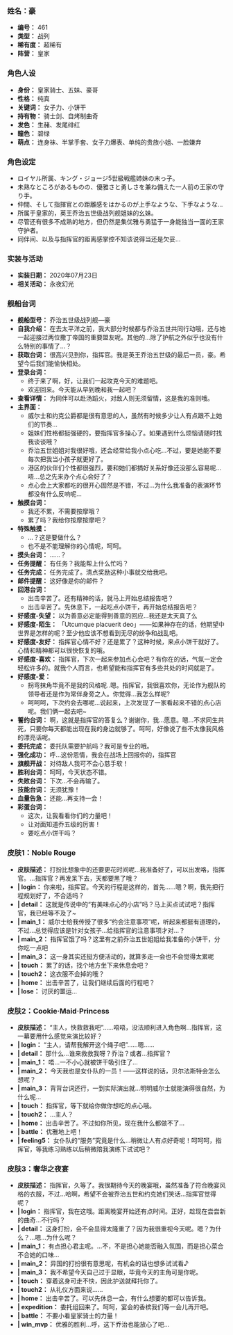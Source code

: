 ### 姓名：豪
* **编号：** 461
* **类型：** 战列
* **稀有度：** 超稀有
* **阵营：** 皇家


### 角色人设
* **身份：** 皇家骑士、五妹、豪哥
* **性格：** 纯真
* **关键词：** 女子力、小饼干
* **持有物：** 骑士剑、自烤制曲奇
* **发色：** 生赭、发尾绯红
* **瞳色：** 碧绿
* **萌点：** 连身袜、半掌手套、女子力爆表、单纯的贵族小姐、一脸嫌弃


### 角色设定
* ロイヤル所属、キング・ジョージ5世級戦艦姉妹の末っ子。
* 未熟なところがあるものの、優雅さと勇しさを兼ね備えた一人前の王家の守り手。
* 仲間、そして指揮官との距離感をはかるのが上手なような、下手なような…
* 所属于皇家的，英王乔治五世级战列舰姐妹的幺妹。
* 尽管还有很多不成熟的地方，但仍然是集优雅与勇猛于一身能独当一面的王家守护者。
* 同伴间、以及与指挥官的距离感掌控不知该说得当还是欠妥…


### 实装与活动
* **实装日期：** 2020年07月23日
* **相关活动：** 永夜幻光


### 舰船台词
* **舰船型号：** 乔治五世级战列舰—豪
* **自我介绍：** 在去太平洋之前，我大部分时候都与乔治五世共同行动哦，还与她一起迎接过两位撒丁帝国的重要盟友呢。其他的…除了护航之外似乎也没有什么特别的事情了…？
* **获取台词：** 很高兴见到你，指挥官。我是英王乔治五世级的最后一员，豪。希望今后我们能愉快相处。
* **登录台词：**
  * 终于来了啊，好，让我们一起攻克今天的难题吧。
  * 欢迎回来。今天能从早到晚和我一起吧？
* **查看详情：** 为同伴可以赴汤蹈火，对敌人则无须留情，这是我的准则哦。
* **主界面：**
  * 威尔士和约克公爵都是很有意思的人，虽然有时候多少让人有点跟不上她们的节奏…
  * 姐妹们性格都挺强硬的，要指挥官多操心了。如果遇到什么烦恼请随时找我谈谈哦？
  * 乔治五世姐姐对我很好哦，还会经常给我小点心吃…不过，要是她能不要每次把我当小孩子就更好了。
  * 港区的伙伴们个性都很强烈，要和她们都搞好关系好像还没那么容易呢…唔…总之先来办个点心会好了？
  * 点心会上大家都吃的很开心固然是不错，不过…为什么我准备的表演环节都没有什么反响呢…
* **触摸台词：**
  * 我还不累，不需要按摩哦？
  * 累了吗？我给你按摩按摩吧？
* **特殊触摸：**
  * …？这是要做什么？
  * 也不是不能理解你的心情呢，呵呵。
* **摸头台词：** ……？
* **任务提醒：** 有任务？我能帮上什么忙吗？
* **任务完成：** 任务完成了。清点奖励这种小事就交给我吧。
* **邮件提醒：** 这好像是你的邮件？
* **回港台词：**
  * 出击辛苦了。还有精神的话，就马上开始总结报告吧？
  * 出击辛苦了。先休息下，一起吃点小饼干，再开始总结报告吧？
* **好感度-失望：** 以为善意必定能得到善意的回应…我还是太天真了么
* **好感度-陌生：** 「Utcumque placuerit deo」——如果神存在的话，他期望中世界是怎样的呢？至少他应该不想看到无尽的纷争和战乱吧。
* **好感度-友好：** 指挥官心情不好？还是累了？这种时候，来点小饼干就好了。心情和精神都可以很快恢复的哦。
* **好感度-喜欢：** 指挥官，下次一起来参加点心会吧？有你在的话，气氛一定会轻松许多的。就我个人而言，也希望能和指挥官有多些共处的时间就是了。
* **好感度-爱：**
  * 拐弯抹角毕竟不是我的风格呢..嗯。指挥官，我很喜欢你，无论作为舰队的领导者还是作为常伴身旁之人。你觉得…我怎么样呢?
  * 呵呵呵，下次约会去哪呢…说起来，上次发现了一家看起来不错的点心店呢。我们俩一起去吧~
* **誓约台词：** 啊，这就是指挥官的答复么？谢谢你，我…愿意。嗯…不求同生共死，只要你每天都能出现在我的身边就够了。呵呵，好像说了些不太像我风格的漂亮话呢。
* **委托完成：** 委托队需要护航吗？我可是专业的哦。
* **强化成功：** 呼…这份恩情，我会在战场上回报你的，指挥官
* **旗舰开战：** 对待敌人我可不会心慈手软！
* **胜利台词：** 呵呵，今天状态不错。
* **失败台词：** 下次…不会再输了。
* **技能台词：** 无须犹豫！
* **血量告急：** 还能…再支持一会！
* **彩蛋台词：**
  * 这次，让我看看你们的力量吧！
  * 让对面知道乔五级的厉害！
  * 要吃点小饼干吗？


### 皮肤1：Noble Rouge
* **皮肤描述：** 打扮比想象中的还要更花时间呢…我准备好了，可以出发咯，指挥官。…指挥官？再发呆下去，天都要黑了哦？
* **| login：** 你来啦，指挥官。今天的行程是这样的，首先……嗯？啊，我先把行程规划好了，不合适吗？
* **| detail：** 这就是传说中的“有美味点心的小店”吗？马上买点试试吧？指挥官，我已经等不及了~
* **| main_1：** 威尔士给我传授了很多“约会注意事项”呢，听起来都挺有道理的，不过…总觉得应该是针对女孩子…给指挥官的注意事项才对…？
* **| main_2：** 指挥官饿了吗？这里有之前乔治五世姐姐给我准备的小饼干，分你吃一点吧
* **| main_3：** 这一身其实还挺方便活动的，就算多走一会也不会觉得太累呢
* **| touch：** 累了的话，找个地方坐下来休息会吧？
* **| touch2：** 这衣服不会掉的哦？
* **| home：** 出击辛苦了，让我们继续后面的行程吧？
* **| lose：** 讨厌的噩运…


### 皮肤2：Cookie·Maid·Princess
* **皮肤描述：** “主人，快救救我吧”……唔唔，没法顺利进入角色啊…指挥官，这一幕要用什么感觉来演比较好？
* **| login：** “主人，请帮我解开这个绳子吧”……嗯……
* **| detail：** 那什么…谁来救救我呀？乔治？或者…指挥官？
* **| main_1：** 唔…一不小心就被饼干吸引住了…
* **| main_2：** 今天我也是女仆队的一员！——这样说的话，贝尔法斯特会怎么想呢？
* **| main_3：** 背背台词还行，一到实际演出就…明明威尔士就能演得很自然，为什么呢…
* **| touch：** 指挥官，等下就给你做你想吃的点心哦。
* **| touch2：** …主人？
* **| home：** 出击辛苦了。不过如你所见，现在我什么都做不了…
* **| battle：** 优雅地上吧！
* **| feeling5：** 女仆队的“服务”究竟是什么…稍微让人有点好奇呢！呵呵呵，指挥官，等我练习熟练以后稍微陪我演练下试试吧？


### 皮肤3：奢华之夜宴
* **皮肤描述：** 指挥官，久等了。我很期待今天的晚宴哦，虽然准备了符合晚宴风格的衣服，不过…哈啊，希望不会被乔治五世和约克她们笑话…指挥官觉得呢？
* **| login：** 指挥官，我在这哦。距离晚宴开始还有点时间。正好，趁现在尝尝新的曲奇…不行吗？
* **| detail：** 这身打扮，会不会显得太隆重了？因为我很重视今天呢。嗯？为什么？…嗯…为什么呢？
* **| main_1：** 有点担心君主呢。…不，不是担心她能否融入氛围，而是担心菜合不合她的口味…
* **| main_2：** 异国的打扮很有意思呢，有机会的话也想多试试看♪
* **| main_3：** 我不希望今天自己过于显眼，毕竟今天的主角可是你呢。
* **| touch：** 穿着这身可走不快，因此护送就拜托你了。
* **| touch2：** 从礼仪方面来说……
* **| home：** 出击辛苦了。可以先休息一会，有什么想要的都可以告诉我。
* **| expedition：** 委托组回来了。呵呵，宴会的香槟我们等一会儿再开吧。
* **| battle：** 不要小看皇家骑士的力量！
* **| win_mvp：** 优雅的胜利…呼，这下乔治也能放心了吧…
